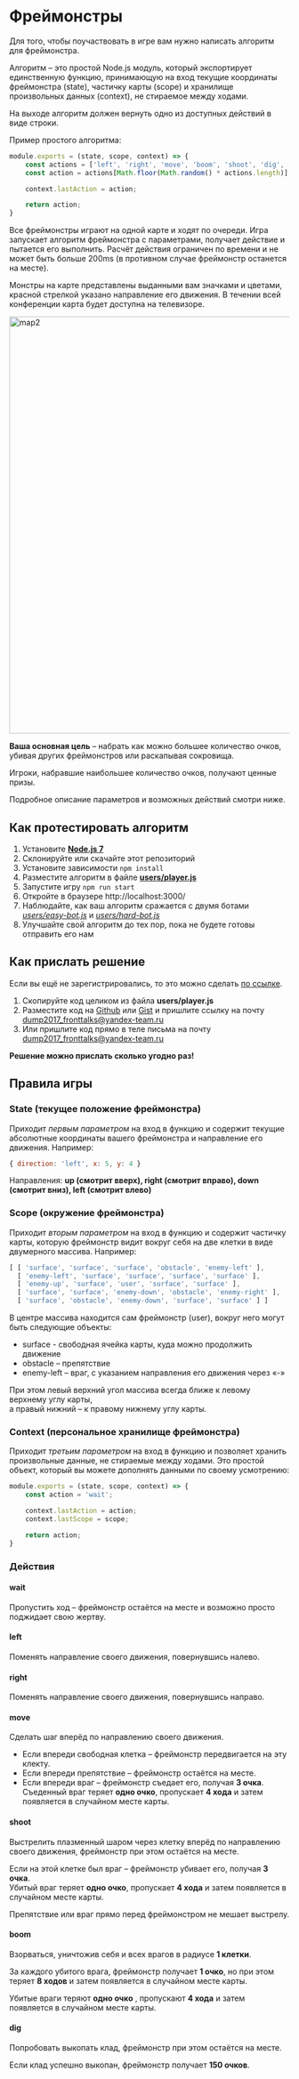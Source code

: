 # Фреймонстры

Для того, чтобы поучаствовать в игре вам нужно написать алгоритм для фреймонстра.

Алгоритм – это простой Node.js модуль, который экспортирует единственную функцию, принимающую на вход текущие координаты фреймонстра (state), частичку карты (scope) и хранилище произвольных данных (context), не стираемое между ходами.

На выходе алгоритм должен вернуть одно из доступных действий в виде строки.

Пример простого алгоритма:

```js
module.exports = (state, scope, context) => {
    const actions = ['left', 'right', 'move', 'boom', 'shoot', 'dig', 'wait'];
    const action = actions[Math.floor(Math.random() * actions.length)];

    context.lastAction = action;

    return action;
}
```

Все фреймонстры играют на одной карте и ходят по очереди. Игра запускает алгоритм фреймонстра с параметрами, получает действие и пытается его выполнить. Расчёт действия ограничен по времени и не может быть больше 200ms (в противном случае фреймонстр останется на месте).

Монстры на карте представлены выданными вам значками и цветами, красной стрелкой указано направление его движения. В течении всей конференции карта будет доступна на телевизоре.

<img width="750" alt="map2" src="https://cloud.githubusercontent.com/assets/4534405/25026159/c26b1680-20be-11e7-83c3-2d3c19e87358.png">

__Ваша основная цель__ – набрать как можно большее количество очков,   
убивая других фреймонстров или раскапывая сокровища.

Игроки, набравшие наибольшее количество очков, получают ценные призы.

Подробное описание параметров и возможных действий смотри ниже.

## Как протестировать алгоритм

1. Установите [**Node.js 7**](https://nodejs.org/en/)
1. Склонируйте или скачайте этот репозиторий
1. Установите зависимости `npm install`
1. Разместите алгоритм в файле [__users/player.js__](./users/player.js)
1. Запустите игру `npm run start`
1. Откройте в браузере http://localhost:3000/
1. Наблюдайте, как ваш алгоритм сражается с двумя ботами [_users/easy-bot.js_](./users/easy-bot.js) и [_users/hard-bot.js_](./users/hard-bot.js)
1. Улучшайте свой алгоритм до тех пор, пока не будете готовы отправить его нам

## Как прислать решение

Если вы ещё не зарегистрировались, то это можно сделать [по ссылке](https://events.yandex.ru/surveys/4726/).

1. Скопируйте код целиком из файла __users/player.js__
1. Разместите код на [Github](https://github.com/) или [Gist](https://gist.github.com/) и пришлите ссылку на почту [dump2017_fronttalks@yandex-team.ru](mailto:dump2017_fronttalks@yandex-team.ru)
1. Или пришлите код прямо в теле письма на почту dump2017_fronttalks@yandex-team.ru

__Решение можно прислать сколько угодно раз!__

## Правила игры

### State (текущее положение фреймонстра)

Приходит _первым параметром_ на вход в функцию и содержит текущие абсолютные координаты вашего фреймонстра и направление его движения. Например:

```js
{ direction: 'left', x: 5, y: 4 }
```

Направления: **up (смотрит вверх), right (смотрит вправо), down (смотрит вниз), left (смотрит влево)**

### Scope (окружение фреймонстра)

Приходит _вторым параметром_ на вход в функцию и содержит частичку карты, которую фреймонстр видит вокруг себя на две клетки в виде двумерного массива. Например:

```js
[ [ 'surface', 'surface', 'surface', 'obstacle', 'enemy-left' ],
  [ 'enemy-left', 'surface', 'surface', 'surface', 'surface' ],
  [ 'enemy-up', 'surface', 'user', 'surface', 'surface' ],
  [ 'surface', 'surface', 'enemy-down', 'obstacle', 'enemy-right' ],
  [ 'surface', 'obstacle', 'enemy-down', 'surface', 'surface' ] ]
```

В центре массива находится сам фреймонстр (user), вокруг него могут быть следующие объекты:
* surface - свободная ячейка карты, куда можно продолжить движение
* obstacle – препятствие
* enemy-left – враг, с указанием направления его движения через «-»

При этом левый верхний угол массива всегда ближе к левому верхнему углу карты,  
а правый нижний – к правому нижнему углу карты.

### Context (персональное хранилище фреймонстра)

Приходит _третьим параметром_ на вход в функцию и позволяет хранить произвольные данные, не стираемые между ходами. Это простой объект, который вы можете дополнять данными по своему усмотрению:

```js
module.exports = (state, scope, context) => {
    const action = 'wait';

    context.lastAction = action;
    context.lastScope = scope;

    return action;
}
```

### Действия

#### wait

Пропустить ход – фреймонстр остаётся на месте и возможно просто поджидает свою жертву.

#### left

Поменять направление своего движения, повернувшись налево.

#### right

Поменять направление своего движения, повернувшись направо.

#### move

Сделать шаг вперёд по направлению своего движения.

* Если впереди свободная клетка – фреймонстр передвигается на эту клекту.
* Если впереди препятствие – фреймонстр остаётся на месте.
* Если впереди враг – фреймонстр съедает его, получая __3 очка__.  Съеденный враг теряет __одно очко__, пропускает __4 хода__ и затем появляется в случайном месте карты.

#### shoot

Выстрелить плазменный шаром через клетку вперёд по направлению своего движения, фреймонстр при этом остаётся на месте.

Если на этой клетке был враг – фреймонстр убивает его, получая __3 очка__.  
Убитый враг теряет __одно очко__, пропускает __4 хода__ и затем появляется в случайном месте карты.

Препятствие или враг прямо перед фреймонстром не мешает выстрелу.

#### boom

Взорваться, уничтожив себя и всех врагов в радиусе __1 клетки__.

За каждого убитого врага, фреймонстр получает __1 очко__, но при этом теряет __8 ходов__ и затем появляется в случайном месте карты.

Убитые враги теряют __одно очко__ , пропускают __4 хода__ и затем появляется в случайном месте карты.

#### dig

Попробовать выкопать клад, фреймонстр при этом остаётся на месте.

Если клад успешно выкопан, фреймонстр получает __150 очков__.
